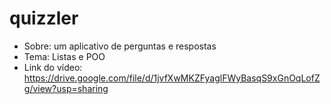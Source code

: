 # quizzler

- Sobre: um aplicativo de perguntas e respostas
- Tema: Listas e POO
- Link do vídeo: https://drive.google.com/file/d/1jvfXwMKZFyaglFWyBasqS9xGnOqLofZg/view?usp=sharing
